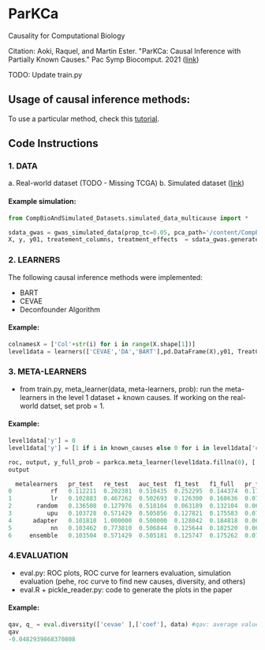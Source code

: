 # ParKCa

Causality for Computational Biology

Citation:
Aoki, Raquel, and Martin Ester. "ParKCa: Causal Inference with Partially Known Causes." Pac Symp Biocomput. 2021 ([link](https://arxiv.org/abs/2003.07952))

TODO: Update train.py

## Usage of causal inference methods: 
To use a particular method, check this [tutorial](https://github.com/raquelaoki/ParKCa/blob/new_structure/CausalInferenceMethods.md).


## Code Instructions 

### 1. DATA 

a. Real-world dataset (TODO - Missing TCGA)
b. Simulated dataset ([link](https://github.com/raquelaoki/CompBioAndSimulated_Datasets))

#### Example simulation: 
```python
from CompBioAndSimulated_Datasets.simulated_data_multicause import *

sdata_gwas = gwas_simulated_data(prop_tc=0.05, pca_path='/content/CompBioAndSimulated_Datasets/data/tgp_pca2.txt')
X, y, y01, treatement_columns, treatment_effects  = sdata_gwas.generate_samples()
```


### 2. LEARNERS

The following causal inference methods were implemented:
- BART
- CEVAE
- Deconfounder Algorithm

#### Example: 
```python
colnamesX = ['Col'+str(i) for i in range(X.shape[1])]
level1data = learners(['CEVAE','DA','BART'],pd.DataFrame(X),y01, TreatCols = None, colnamesX=colnamesX)
```

### 3. META-LEARNERS
- from train.py, meta_learner(data, meta-learners, prob): run the meta-learners in the level 1 dataset + known causes. 
If working on the real-world datset, set prob = 1.

#### Example: 
```python
level1data['y'] = 0
level1data['y'] = [1 if i in known_causes else 0 for i in level1data['causes'].values]

roc, output, y_full_prob = parkca.meta_learner(level1data.fillna(0), ['lr','nn','upu','rf'],'y')
output 

  metalearners   pr_test   re_test   auc_test  f1_test   f1_full   pr_full   re_full
0           rf   0.112211  0.202381  0.510435  0.252295  0.144374  0.173531  0.461988   
1           lr   0.102883  0.467262  0.502693  0.126300  0.168636  0.072530  0.488304  
2       random   0.136508  0.127976  0.518104  0.063189  0.132104  0.063516  0.062865 
3          upu   0.103728  0.571429  0.505856  0.127821  0.175583  0.071643  0.592105 
4      adapter   0.101818  1.000000  0.500000  0.128042  0.184818  0.068400  1.000000 
5           nn   0.103462  0.773810  0.506844  0.125644  0.182520  0.068434  0.766082   
6     ensemble   0.103504  0.571429  0.505181  0.125747  0.175262  0.070447  0.584795  
```

### 4.EVALUATION 
- eval.py: ROC plots, ROC curve for learners evaluation, simulation evaluation (pehe, roc curve to find new causes, diversity, and others)
- eval.R + pickle_reader.py: code to generate the plots in the paper 

#### Example:
```python
qav, q_ = eval.diversity(['cevae' ],['coef'], data) #qav: average value, q_: array with the pairwise diversity
qav
-0.0482939868370808
```

